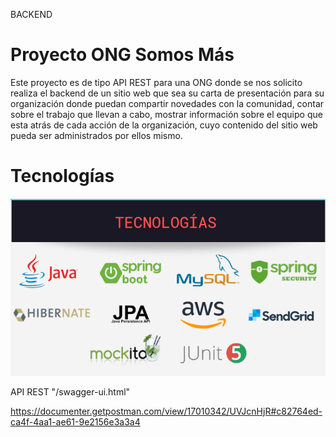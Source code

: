 BACKEND

# Proyecto ONG Somos Más

Este proyecto es de tipo  API REST para una ONG donde se nos solicito realiza el backend de un sitio web  que sea su carta de presentación para su organización donde puedan compartir novedades con la comunidad, contar sobre el trabajo que llevan a cabo, mostrar información sobre el equipo que esta atrás de cada acción de la organización, cuyo contenido del sitio web pueda ser administrados por ellos mismo.
# Tecnologías

![Tecnologias](tecnologias.png)

API REST
"/swagger-ui.html"

https://documenter.getpostman.com/view/17010342/UVJcnHjR#c82764ed-ca4f-4aa1-ae61-9e2156e3a3a4



